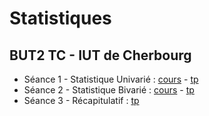# Statistiques

## BUT2 TC - IUT de Cherbourg

- Séance 1 - Statistique Univarié : [cours](seance1--stat-uni) - [tp](seance1--demande)
- Séance 2 - Statistique Bivarié : [cours](seance2--stat-bi) - [tp](seance2--demande)
- Séance 3 - Récapitulatif : [tp](seance3--demande)

